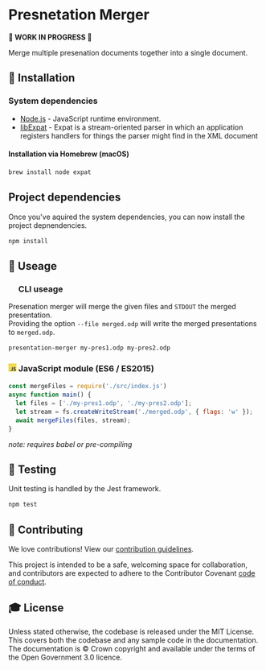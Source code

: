 # Presnetation Merger

**🚧 WORK IN PROGRESS 🚧**

Merge multiple presenation documents together into a single document.

## 🎲 Installation

### System dependencies

- [Node.js](https://nodejs.org/en/download/package-manager/#windows) - JavaScript runtime environment.
- [libExpat](https://libexpat.github.io/) - Expat is a stream-oriented parser in which an application registers handlers for things the parser might find in the XML document

#### Installation via Homebrew (macOS)

```bash
brew install node expat
```

## Project dependencies

Once you've aquired the system dependencies, you can now install the project depnendencies.

```bash
npm install
```

## 🎯 Useage

### <img src="https://raw.githubusercontent.com/odb/official-bash-logo/master/assets/Logos/Icons/PNG/32x32.png" width="16" height="16" alt=""/> CLI useage

Presenation merger will merge the given files and `STDOUT` the merged presentation.  
Providing the option `--file merged.odp` will write the merged presentations to `merged.odp`.

```bash
presentation-merger my-pres1.odp my-pres2.odp
```

### <img src="https://github.com/voodootikigod/logo.js/raw/master/js.png" width="16" height="16" alt=""/> JavaScript module (ES6 / ES2015)

```javascript
const mergeFiles = require('./src/index.js')
async function main() {
  let files = ['./my-pres1.odp', './my-pres2.odp'];
  let stream = fs.createWriteStream('./merged.odp', { flags: 'w' });
  await mergeFiles(files, stream);
}
```
_note: requires babel or pre-compiling_


## 🤖 Testing

Unit testing is handled by the Jest framework.

```bash
npm test
```

## 👤 Contributing

We love contributions! View our [contribution guidelines](./.github/CONTRIBUTING.md).

This project is intended to be a safe, welcoming space for collaboration, and contributors are expected to adhere to the Contributor Covenant [code of conduct](./.github/CODE_OF_CONDUCT.md).

## 🎓 License

Unless stated otherwise, the codebase is released under the MIT License. This covers both the codebase and any sample code in the documentation. The documentation is © Crown copyright and available under the terms of the Open Government 3.0 licence.